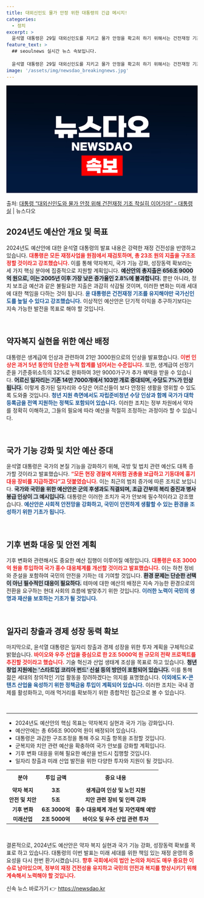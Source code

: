 ```yaml
---
title: 대외신인도 물가 안정 위한 대통령의 긴급 메시지!
categories:
  - 정치
excerpt: >
  윤석열 대통령은 29일 대외신인도를 지키고 물가 안정을 확고히 하기 위해서는 건전재정 기조를 착실히 이어나가…
feature_text: >
  ## seoulnews 실시간 뉴스 속보입니다.

  윤석열 대통령은 29일 대외신인도를 지키고 물가 안정을 확고히 하기 위해서는 건전재정 기조를 착실히 이어나가…
image: '/assets/img/newsdao_breakingnews.jpg'
---
```


![뉴스다오 속보](/assets/img/newsdao_breakingnews.jpg)

<p>출처: <a href="https://newsdao.kr/1726" rel="dofollow">대통령 “대외신인도와 물가 안정 위해 건전재정 기조 착실히 이어가야” - 대통령실</a> | 뉴스다오</p>

<h2 data-ke-size="size26">2024년도 예산안 개요 및 목표</h2>

<p data-ke-size="size16">2024년도 예산안에 대한 윤석열 대통령의 발표 내용은 강력한 재정 건전성을 반영하고 있습니다. <b><span style="color: #ee2323;">대통령은 모든 재정사업을 원점에서 재검토하며, 총 23조 원의 지출을 구조조정할 것이라고 강조했습니다.</span></b> 이를 통해 약자복지, 국가 기능 강화, 성장동력 확보라는 세 가지 핵심 분야에 집중적으로 지원할 계획입니다. <b><span style="background-color: #21538527;">예산안의 총지출은 656조 9000억 원으로, 이는 2005년 이후 가장 낮은 증가율인 2.8%에 불과합니다.</span></b> 뿐만 아니라, 정치 보조금 예산과 같은 불필요한 지출은 과감히 삭감될 것이며, 이러한 변화는 미래 세대에 대한 책임을 다하는 것이 됩니다. <b><span style="color: #1a5490;">윤 대통령은 건전재정 기조를 유지해야만 국가신인도를 높일 수 있다고 강조했습니다.</span></b> 이상적인 예산안은 단기적 이익을 추구하기보다는 지속 가능한 발전을 목표로 해야 할 것입니다.</p>

<p data-ke-size="size16">&nbsp;</p>

<h2 data-ke-size="size26">약자복지 실현을 위한 예산 배정</h2>

<p data-ke-size="size16">대통령은 생계급여 인상과 관련하여 21만 3000원으로의 인상을 발표했습니다. <b><span style="color: #ee2323;">이번 인상은 과거 5년 동안의 단순한 누적 합계를 넘어서는 수준입니다.</span></b> 또한, 생계급여 선정기준을 기준중위소득의 32%로 완화하여 3만 9000가구가 추가 혜택을 받을 수 있습니다. <b><span style="background-color: #21538527;">어르신 일자리는 기존 14만 7000개에서 103만 개로 증대되며, 수당도 7%가 인상됩니다.</span></b> 이렇게 증가된 일자리와 수당은 어르신들이 보다 안정된 생활을 영위할 수 있도록 도와줄 것입니다. <b><span style="color: #1a5490;">청년 지원 측면에서도 자립준비청년 수당 인상과 함께 국가가 대학 등록금을 전액 지원하는 정책도 포함되어 있습니다.</span></b> 이러한 조치는 정부 차원에서 약자를 정확히 이해하고, 그들의 필요에 따라 예산을 적절히 조정하는 과정이라 할 수 있습니다.</p>

<p data-ke-size="size16">&nbsp;</p>

<h2 data-ke-size="size26">국가 기능 강화 및 치안 예산 증대</h2>

<p data-ke-size="size16">윤석열 대통령은 국가의 본질 기능을 강화하기 위해, 국방 및 법치 관련 예산도 대폭 증가할 것이라고 발표했습니다. <b><span style="color: #ee2323;">“모든 현장 경찰에 저위험 권총을 보급하고 기동대에 흉기 대응 장비를 지급하겠다”고 덧붙였습니다.</span></b> 이는 최근의 범죄 증가에 따른 조치로 보입니다. <b><span style="background-color: #21538527;">국가와 국민을 위한 예산안은 군의 후생과도 직결되며, 초급 간부의 복리 증진과 병사 봉급 인상이 그 예시입니다.</span></b> 대통령은 이러한 조치가 국가 안보에 필수적이라고 강조했습니다. <b><span style="color: #1a5490;">예산안은 사회적 안전망을 강화하고, 국민이 안전하게 생활할 수 있는 환경을 조성하기 위한 기초가 됩니다.</span></b></p>

<p data-ke-size="size16">&nbsp;</p>

<h2 data-ke-size="size26">기후 변화 대응 및 안전 계획</h2>

<p data-ke-size="size16">기후 변화와 관련해서도 중요한 예산 집행이 이루어질 예정입니다. <b><span style="color: #ee2323;">대통령은 6조 3000억 원을 투입하여 국가 홍수 대응체계를 개선할 것이라고 발표했습니다.</span></b> 이는 하천 정비와 준설을 포함하여 국민의 안전을 기하는 데 기여할 것입니다. <b><span style="background-color: #21538527;">환경 문제는 단순한 선택이 아닌 필수적인 대응이 필요하다.</span></b> 테마에 대한 예산의 배정은 지속 가능한 환경으로의 전환을 요구하는 현대 사회의 흐름에 발맞추기 위한 것입니다. <b><span style="color: #1a5490;">이러한 노력이 국민의 생명과 재산을 보호하는 기초가 될 것입니다.</span></b></p>

<p data-ke-size="size16">&nbsp;</p>

<h2 data-ke-size="size26">일자리 창출과 경제 성장 동력 확보</h2>

<p data-ke-size="size16">마지막으로, 윤석열 대통령은 일자리 창출과 경제 성장을 위한 투자 계획을 구체적으로 밝혔습니다. <b><span style="color: #ee2323;">바이오와 우주 산업을 중심으로 한 2조 5000억 원 규모의 전략 프로젝트를 추진할 것이라고 했습니다.</span></b> 기술 혁신과 산업 생태계 조성을 목표로 하고 있습니다. <b><span style="background-color: #21538527;">청년 창업 지원에는 '스타트업 코리아 펀드' 신설 등의 방안이 포함되어 있습니다.</span></b> 이를 통해 젊은 세대의 창의적인 기업 활동을 장려하겠다는 의지를 표명했습니다. <b><span style="color: #1a5490;">이외에도 K-콘텐츠 산업을 육성하기 위한 정책금융 투입이 계획되어 있습니다.</span></b> 이러한 조치는 국내 경제를 활성화하고, 미래 먹거리를 확보하기 위한 종합적인 접근으로 볼 수 있습니다.</p>

<p data-ke-size="size16">&nbsp;</p>

<hr />

<ul>
    <li>2024년도 예산안의 핵심 목표는 약자복지 실현과 국가 기능 강화입니다.</li>
    <li>예산안에는 총 656조 9000억 원이 배정되어 있습니다.</li>
    <li>대통령은 과감한 구조조정을 통해 주요 지출 항목을 조정할 것입니다.</li>
    <li>군복지와 치안 관련 예산을 확충하여 국가 안보를 강화할 계획입니다.</li>
    <li>기후 변화 대응을 위해 필요한 예산을 반드시 집행할 것입니다.</li>
    <li>일자리 창출과 미래 산업 발전을 위한 다양한 투자와 지원이 될 것입니다.</li>
</ul>

<table style="width: 100%; border-collapse: collapse;">
    <tr>
        <td style="text-align: center; height: 35px;"><b>분야</b></td>
        <td style="text-align: center; height: 35px;"><b>투입 금액</b></td>
        <td style="text-align: center; height: 35px;"><b>중요 내용</b></td>
    </tr>
    <tr>
        <td style="text-align: center; height: 17px;"><b>약자 복지</b></td>
        <td style="text-align: center; height: 17px;"><b>3조</b></td>
        <td style="text-align: center; height: 17px;"><b>생계급여 인상 및 노인 지원</b></td>
    </tr>
    <tr>
        <td style="text-align: center; height: 17px;"><b>안전 및 치안</b></td>
        <td style="text-align: center; height: 17px;"><b>5조</b></td>
        <td style="text-align: center; height: 17px;"><b>치안 관련 장비 및 인력 강화</b></td>
    </tr>
    <tr>
        <td style="text-align: center; height: 17px;"><b>기후 변화</b></td>
        <td style="text-align: center; height: 17px;"><b>6조 3000억</b></td>
        <td style="text-align: center; height: 17px;"><b>홍수 대응체계 개선 및 자연재해 예방</b></td>
    </tr>
    <tr>
        <td style="text-align: center; height: 17px;"><b>미래산업</b></td>
        <td style="text-align: center; height: 17px;"><b>2조 5000억</b></td>
        <td style="text-align: center; height: 17px;"><b>바이오 및 우주 산업 관련 투자</b></td>
    </tr>
</table>

<p data-ke-size="size16">&nbsp;</p>

<p data-ke-size="size16">결론적으로, 2024년도 예산안은 약자 복지 실현과 국가 기능 강화, 성장동력 확보를 목표로 하고 있습니다. 대통령의 이번 발표는 미래 세대를 위한 책임 있는 재정 운영의 중요성을 다시 한번 환기시켰습니다. <b><span style="color: #ee2323;">향후 국회에서의 법안 논의와 처리도 매우 중요한 이슈로 남아있으며, 정부의 재정 건전성을 유지하고 국민의 안전과 복지를 향상시키기 위해 계속해서 노력해야 할 것입니다.</span></b></p> 

신속 뉴스 바로가기 👉 <a href="https://newsdao.kr" rel="dofollow">https://newsdao.kr</a>



